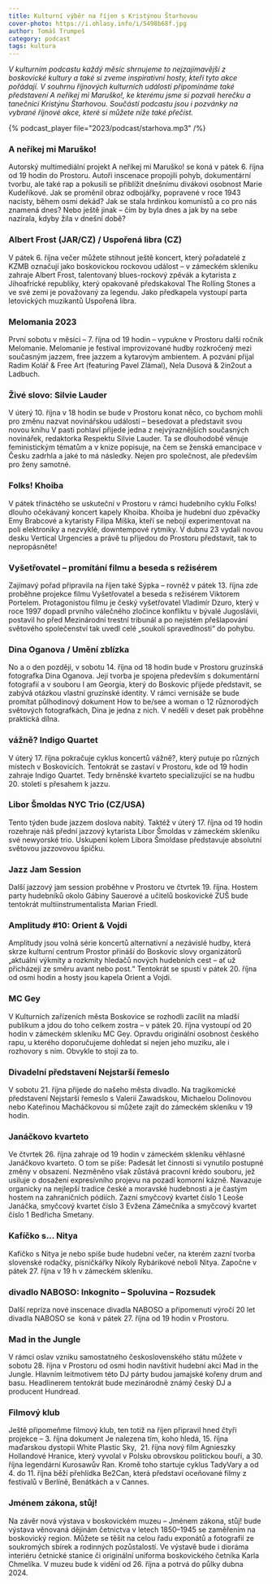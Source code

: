 ```yaml
---
title: Kulturní výběr na říjen s Kristýnou Štarhovou
cover-photo: https://i.ohlasy.info/i/5498b68f.jpg
author: Tomáš Trumpeš
category: podcast
tags: kultura
---
```


*V kulturním podcastu každý měsíc shrnujeme to nejzajímavější z boskovické kultury a také si zveme inspirativní hosty, kteří tyto akce pořádají. V souhrnu říjnových kulturních událostí připomínáme také představení A neříkej mi Maruško!, ke kterému jsme si pozvali herečku a tanečnici Kristýnu Štarhovou. Součástí podcastu jsou i pozvánky na vybrané říjnové akce, které si můžete níže také přečíst.*

{% podcast_player file="2023/podcast/starhova.mp3" /%}

### A neříkej mi Maruško!

Autorský multimediální projekt A neříkej mi Maruško! se koná v pátek 6. října od 19 hodin do Prostoru. Autoři inscenace propojili pohyb, dokumentární tvorbu, ale také rap a pokusili se přiblížit dnešnímu divákovi osobnost Marie Kudeříkové. Jak se proměnil obraz odbojářky, popravené v roce 1943 nacisty, během osmi dekád? Jak se stala hrdinkou komunistů a co pro nás znamená dnes? Nebo ještě jinak – čím by byla dnes a jak by na sebe nazírala, kdyby žila v dnešní době?

### Albert Frost (JAR/CZ) / Uspořená libra (CZ)

V pátek 6. října večer můžete stihnout ještě koncert, který pořadatelé z KZMB označují jako boskovickou rockovou událost – v zámeckém skleníku zahraje Albert Frost, talentovaný blues-rockový zpěvák a kytarista z Jihoafrické republiky, který opakovaně předskakoval The Rolling Stones a ve své zemi je považovaný za legendu. Jako předkapela vystoupí parta letovických muzikantů Uspořená libra.

### Melomania 2023

První sobotu v měsíci – 7. října od 19 hodin – vypukne v Prostoru další ročník Melomanie. Melomanie je festival improvizované hudby rozkročený mezi současným jazzem, free jazzem a kytarovým ambientem. A pozvání přijal Radim Kolář & Free Art (featuring Pavel Zlámal), Nela Dusová & 2in2out a Ladbuch. 

### Živé slovo: Silvie Lauder

V úterý 10. října v 18 hodin se bude v Prostoru konat něco, co bychom mohli pro změnu nazvat novinářskou událostí – besedovat a představit svou novou knihu V pasti pohlaví přijede jedna z nejvýraznějších současných novinářek, redaktorka Respektu Silvie Lauder. Ta se dlouhodobě věnuje feministickým tématům a v knize popisuje, na čem se ženská emancipace v Česku zadrhla a jaké to má následky. Nejen pro společnost, ale především pro ženy samotné.

### Folks! Khoiba

V pátek třináctého se uskuteční v Prostoru v rámci hudebního cyklu Folks! dlouho očekávaný koncert kapely Khoiba. Khoiba je hudební duo zpěvačky Emy Brabcové a kytaristy Filipa Míška, kteří se nebojí experimentovat na poli elektroniky a nezvyklé, downtempové rytmiky. V dubnu 23 vydali novou desku Vertical Urgencies a právě tu přijedou do Prostoru představit, tak to nepropásněte!

### Vyšetřovatel – promítání filmu a beseda s režisérem

Zajímavý pořad připravila na říjen také Sýpka – rovněž v pátek 13. října zde proběhne projekce filmu Vyšetřovatel a beseda s režisérem Viktorem Portelem. Protagonistou filmu je český vyšetřovatel Vladimír Dzuro, který v roce 1997 dopadl prvního válečného zločince konfliktu v bývalé Jugoslávii, postavil ho před Mezinárodní trestní tribunál a po nejistém přešlapování světového společenství tak uvedl celé „soukolí spravedlnosti“ do pohybu.

### Dina Oganova / Umění zblízka

No a o den později, v sobotu 14. října od 18 hodin bude v Prostoru gruzínská fotografka Dina Oganova. Její tvorba je spojena především s dokumentární fotografií a v souboru I am Georgia, který do Boskovic přijede představit, se zabývá otázkou vlastní gruzínské identity. V rámci vernisáže se bude promítat půlhodinový dokument How to be/see a woman o 12 různorodých světových fotografkách, Dina je jedna z nich. V neděli v deset pak proběhne praktická dílna.

### vážně? Indigo Quartet

V úterý 17. října pokračuje cyklus koncertů vážně?, který putuje po různých místech v Boskovicích. Tentokrát se zastaví v Prostoru, kde od 19 hodin zahraje Indigo Quartet. Tedy brněnské kvarteto specializující se na hudbu 20. století s přesahem k jazzu.

### Libor Šmoldas NYC Trio (CZ/USA)

Tento týden bude jazzem doslova nabitý. Taktéž v úterý 17. října od 19 hodin rozehraje náš přední jazzový kytarista Libor Šmoldas v zámeckém skleníku své newyorské trio. Uskupení kolem Libora Šmoldase představuje absolutní světovou jazzovovou špičku.

### Jazz Jam Session

Další jazzový jam session proběhne v Prostoru ve čtvrtek 19. října. Hostem party hudebníků okolo Gábiny Sauerové a učitelů boskovické ZUŠ bude tentokrát multiinstrumentalista Marian Friedl.

### Amplitudy #10: Orient & Vojdi

Amplitudy jsou volná série koncertů alternativní a nezávislé hudby, která skrze kulturní centrum Prostor přináší do Boskovic slovy organizátorů „aktuální výkmity a rozkmity hledačů nových hudebních cest –⁠ ať už přicházejí ze směru avant nebo post.“ Tentokrát se spustí v pátek 20. října od osmi hodin a hosty jsou kapela Orient a Vojdi.

### MC Gey

V Kulturních zařízeních města Boskovice se rozhodli zacílit na mladší publikum a jdou do toho celkem zostra – v pátek 20. října vystoupí od 20 hodin v zámeckém skleníku MC Gey. Opravdu originální osobnost českého rapu, u kterého doporučujeme dohledat si nejen jeho muziku, ale i rozhovory s ním. Obvykle to stojí za to.

### Divadelní představení Nejstarší řemeslo

V sobotu 21. října přijede do našeho města divadlo. Na tragikomické představení Nejstarší řemeslo s Valerií Zawadskou, Michaelou Dolinovou nebo Kateřinou Macháčkovou si můžete zajít do zámeckém skleníku v 19 hodin. 

### Janáčkovo kvarteto

Ve čtvrtek 26. října zahraje od 19 hodin v zámeckém skleníku věhlasné Janáčkovo kvarteto. O tom se píše: Padesát let činnosti si vynutilo postupné změny v obsazení. Nezměněno však zůstává pracovní krédo souboru, jež usiluje o dosažení expresívního projevu na pozadí komorní kázně. Navazuje organicky na nejlepší tradice české a moravské hudebnosti a je častým hostem na zahraničních pódiích. Zazní smyčcový kvartet číslo 1 Leoše Janáčka, smyčcový kvartet číslo 3 Evžena Zámečníka a smyčcový kvartet číslo 1 Bedřicha Smetany.

### Kafíčko s… Nitya

Kafíčko s Nitya je nebo spíše bude hudební večer, na kterém zazní tvorba slovenské rodačky, písničkářky Nikoly Rybárikové neboli Nitya. Započne v pátek 27. října v 19 h v zámeckém skleníku.

### divadlo NABOSO: Inkognito – Spoluvina – Rozsudek

Další repríza nové inscenace divadla NABOSO a připomenutí výročí 20 let divadla NABOSO se  koná v pátek 27. října od 19 hodin v Prostoru.

### Mad in the Jungle

V rámci oslav vzniku samostatného československého státu můžete v sobotu 28. října v Prostoru od osmi hodin navštívit hudební akci Mad in the Jungle. Hlavním leitmotivem této DJ párty budou jamajské kořeny drum and basu. Headlinerem tentokrát bude mezinárodně známý český DJ a producent Hundread.

### Filmový klub

Ještě připomeňme filmový klub, ten totiž na říjen připravil hned čtyři projekce – 3. října dokument Je nalezena tím, koho hledá, 15. října maďarskou dystopii White Plastic Sky,  21. října nový film Agnieszky Hollandové Hranice, který vyvolal v Polsku obrovskou politickou bouří, a 30. října legendární Kurosawův Ran. Kromě toho startuje cyklus TadyVary a od 4. do 11. října běží přehlídka Be2Can, která představí oceňované filmy z festivalů v Berlíně, Benátkách a v Cannes.

### Jménem zákona, stůj! 

Na závěr nová výstava v boskovickém muzeu – Jménem zákona, stůj! bude výstava věnovaná dějinám četnictva v letech 1850–1945 se zaměřením na boskovický region. Můžete se těšit na celou řadu exponátů a fotografií ze soukromých sbírek a rodinných pozůstalostí. Ve výstavě bude i dioráma interiéru četnické stanice či originální uniforma boskovického četníka Karla Chmelíka. V muzeu bude k vidění od 26. října a potrvá do půlky dubna 2024.